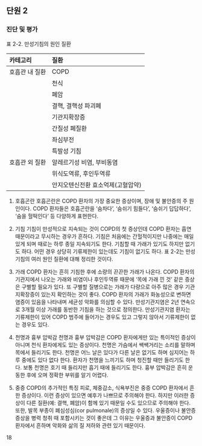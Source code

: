## 단원 2
### 진단 및 평가

표 2-2. 만성기침의 원인 질환

| 카테고리       | 질환                                     |
| :------------- | :--------------------------------------- |
| 호흡관 내 질환 | COPD                                     |
|                | 천식                                     |
|                | 폐암                                     |
|                | 결핵, 결핵성 파괴폐                      |
|                | 기관지확장증                             |
|                | 간질성 폐질환                            |
|                | 좌심부전                                 |
|                | 특발성 기침                              |
| 호흡관 외 질환 | 알레르기성 비염, 부비동염                |
|                | 위식도역류, 후인두역류                   |
|                | 안지오텐신전환 효소억제(고혈압약)        |

1) 호흡곤란
호흡곤란은 COPD 환자의 가장 중요한 증상이며, 장애 및 불안증의 주 원인이다. COPD 환자들은 호흡곤란을 ‘숨차다’, ‘숨쉬기 힘들다’, ‘숨쉬기 답답하다’, ‘숨을 헐떡인다’ 등 다양하게 표현한다.

2) 기침
기침이 만성적으로 지속되는 것이 COPD의 첫 증상인데 COPD 환자는 흡연 때문이라고 무시하는 경우가 흔하다. 기침은 처음에는 간헐적이지만 나중에는 매일 있게 되며 때로는 하루 종일 지속되기도 한다. 기침할 때 가래가 있기도 하지만 없기도 하다. 어떤 경우 상당히 기류제한이 있는데도 기침이 없기도 하다. 표 2-2는 만성기침의 여러 원인 질환에 대해 정리한 것이다.

3) 가래
COPD 환자는 흔히 기침한 후에 소량의 끈끈한 가래가 나온다. COPD 환자의 기관지에서 나오는 가래와 비염이나 후인두역류 때문에 ‘목에 가래 낀 것’ 같은 증상은 구별할 필요가 있다.
또 구별할 질병으로는 가래가 다량으로 아주 많은 경우 기관지확장증이 있는지 확인하는 것이 좋다. COPD 환자의 가래가 화농성으로 변하면 염증이 있음을 나타내며 세균성 악화를 의심할 수 있다.
만성기관지염은 2년 연속으로 3개월 이상 가래를 동반한 기침을 하는 것으로 정의한다. 만성기관지염 환자는 기류제한이 있어 COPD 범주에 들어가는 경우도 있고 그렇지 않아서 기류제한이 없는 경우도 있다.

4) 천명과 흉부 압박감
천명과 흉부 압박감은 COPD 환자에게만 있는 특이적인 증상이 아니며 천식 환자에게도 있는 증상이다. 천명은 가슴에서 쌕쌕거리는 소리를 말하며 목에서 들리기도 한다. 천명은 어느 날은 있다가 다른 날은 없기도 하며 심지어는 하루 중에도 있다 없다 한다. 환자가 천명을 느끼기도 하며 청진할 때만 들리기도 한다. 보통 천명은 호기 때 들리지만 흡기 때에 들리기도 한다.
흉부 압박감은 흔히 운동한 후에 오며 정확한 부위를 알기 어렵다.

5) 중증 COPD의 추가적인 특징
피로, 체중감소, 식욕부진은 중증 COPD 환자에서 흔한 증상이다. 이런 증상이 있으면 예후가 나쁘므로 주의해야 한다. 하지만 이러한 증상이 다른 질환(예: 결핵, 폐암)이 함께 있기 때문일 수도 있으므로 주의해야 한다. 또한, 발목 부종이 폐심성심(cor pulmonale)의 증상일 수 있다. 우울증이나 불안증 증상을 병력 청취 때 포함시키는 것이 좋은데 그 이유는 우울증과 불안증이 COPD 환자에서 흔하며 악화와 삶의 질 저하와 관련 있기 때문이다.

<PAGE>18